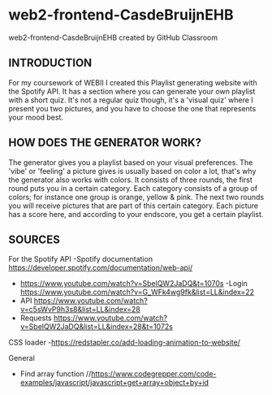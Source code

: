 # web2-frontend-CasdeBruijnEHB
web2-frontend-CasdeBruijnEHB created by GitHub Classroom

INTRODUCTION
------------

For my coursework of WEBII I created this Playlist generating website with the Spotify API. It has a section where you can generate your own playlist with a short quiz. It's not a regular quiz though, it's a 'visual quiz' where I present you two pictures, and you have to choose the one that represents your mood best.

HOW DOES THE GENERATOR WORK?
------------

The generator gives you a playlist based on your visual preferences. The 'vibe' or 'feeling' a picture gives is usually based on color a lot, that's why the generator also works with colors.
It consists of three rounds, the first round puts you in a certain category. Each category consists of a group of colors; for instance one group is orange, yellow & pink. 
The next two rounds you will receive pictures that are part of this certain category. Each picture has a score here, and according to your endscore, you get a certain playlist.

SOURCES
------------

For the Spotify API
-Spotify documentation https://developer.spotify.com/documentation/web-api/
- https://www.youtube.com/watch?v=SbelQW2JaDQ&t=1070s
-Login https://www.youtube.com/watch?v=G_WFk4wg9fk&list=LL&index=22
- API https://www.youtube.com/watch?v=c5sWvP9h3s8&list=LL&index=28
- Requests https://www.youtube.com/watch?v=SbelQW2JaDQ&list=LL&index=28&t=1072s


CSS loader
-https://redstapler.co/add-loading-animation-to-website/

General
- Find array function //https://www.codegrepper.com/code-examples/javascript/javascript+get+array+object+by+id

